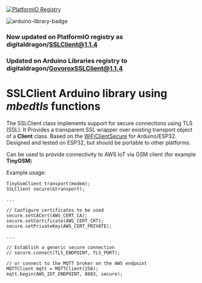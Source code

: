 [![PlatformIO Registry](https://badges.registry.platformio.org/packages/digitaldragon/library/SSLClient.svg)](https://registry.platformio.org/libraries/digitaldragon/SSLClient)

![arduino-library-badge](https://www.ardu-badge.com/badge/GovoroxSSLClient.svg)   

<!-- [Arduino Libraries Log](https://downloads.arduino.cc/libraries/logs/github.com/govorox/SSLClient/) -->

### Now updated on PlatformIO registry as digitaldragon/SSLClient@1.1.4
### Updated on Arduino Libraries registry to digitaldragon/GovoroxSSLClient@1.1.4

# SSLClient Arduino library using *mbedtls* functions
The SSLClient class implements support for secure connections using TLS (SSL). It Provides a transparent SSL wrapper over existing transport object of a **Client** class.
Based on the [WiFiClientSecure](https://github.com/espressif/arduino-esp32/tree/master/libraries/WiFiClientSecure) for Arduino/ESP32.
Designed and tested on ESP32, but should be portable to other platforms.

Can be used to provide connectivity to AWS IoT via GSM client (for example **TinyGSM**)

Example usage:

```
TinyGsmClient transport(modem);
SSLClient secure(&transport);

...

// Configure certificates to be used
secure.setCACert(AWS_CERT_CA);
secure.setCertificate(AWS_CERT_CRT);
secure.setPrivateKey(AWS_CERT_PRIVATE);

...

// Establish a generic secure connection
// secure.connect(TLS_ENDPOINT, TLS_PORT);

// or connect to the MQTT broker on the AWS endpoint
MQTTClient mqtt = MQTTClient(256);
mqtt.begin(AWS_IOT_ENDPOINT, 8883, secure);
  
```
